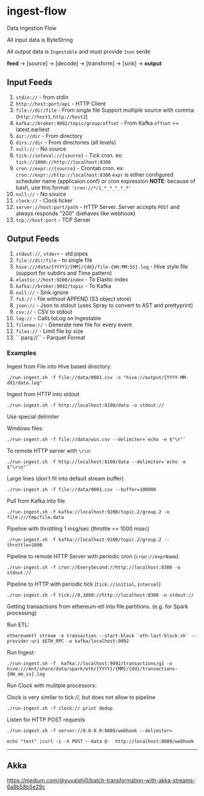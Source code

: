 # ingest-flow

Data Ingestion Flow 

All input data is ByteString

All output data is `Ingestable` and must provide `Json` serde

__feed__ -> [source] -> [decode] -> [transform] -> [sink] -> __output__

## Input Feeds

1. ```stdin://```                               - from stdin
2. ```http://host:port/api```                   - HTTP Client
3. ```file://dir/file```                        - From single file
                                                  Support multiple source with comma: (`http://host1,http://host2`)
4. ```kafka://broker:9092/topic/group/offset``` - From Kafka `offset` == latest,earliest
5. ```dir://dir```                              - From directory 
6. ```dirs://dir```                             - From directories (all levels)
7. ```null://```                                - No source
8. ```tick://inteval://{source}```              - Tick cron. ex: `tick://1000://http://localhost:8300`
8. ```cron://expr://{source}```                 - Crontab cron. ex: `cron://expr://http://localhost:8300`
                                                  `expr` is either configured scheduler name (applicaion.conf) or cron expression
                                                  __NOTE__: because of bash, use this format: `'cron://*/1_*_*_*_*_?'`
9. ```null://```                                - No source
10. ```clock://```                              - Clock ticker
11. ```server://host:port/path```               - HTTP Server. Server accepts `POST` and always responds "200" (behaves like webhook)
12. ```tcp://host:port```                       - TCP Server

## Output Feeds

1. ```stdout://```, ```stderr```                             - std pipes
2. ```file://dir/file```                                     - to single file
3. ```hive:///data/{YYYY}/{MM}/{dd}/file-{HH:MM:SS}.log```   - Hive style file (support for subdirs and Time pattern)
4. ```elastic://host:9200/index```                           - To Elastic index
5. ```kafka://broker:9092/topic```                           - To Kafka
6. ```null://```                                             - Sink.ignore
7. ```fs3://```                                              - file without APPEND (S3 object store)
8. ```json://```                                             - Json to stdout (uses Spray to convert to AST and prettyprint)
9. ```csv://```                                              - CSV to stdout
10. ```log://```                                             - Calls toLog on Ingestable
11. ```filenew://```                                         - Generate new file for every event
12. ```files://```                                           - Limit file by size
13. ```parq://``                                             - Parquet Format


### Examples

Ingest from File into Hive based directory:

```
./run-ingest.sh -f file://data/0001.csv -o "hive://output/{YYYY-MM-dd}/data.log"
```

Ingest from HTTP into stdout

```
./run-ingest.sh -f http://localhost:8100/data -o stdout://
```

Use special delimiter

Windows files:
```
./run-ingest.sh -f file://data/win.csv --delimiter=`echo -e $"\r"`
```

To remote HTTP server with `\r\n`:
```
./run-ingest.sh -f http://localhost:8100/data --delimiter=`echo -e $"\r\n"`
```

Large lines (don't fit into default stream buffer)

```
./run-ingest.sh -f file://data/0001.csv --buffer=100000
```

Pull from Kafka into file

```
./run-ingest.sh -f kafka://localhost:9200/topic.2/group.2 -o file:///tmp/file.data
```

Pipeline with throttling 1 msg/sec (throttle == 1000 msec)
```
./run-ingest.sh -f kafka://localhost:9200/topic.2/group.2 --throttle=1000
```

Pipeline to remote HTTP Server with periodic cron (`cron://exprName`)
```
./run-ingest.sh -f cron://EverySecond://http://localhost:8300 -o stdout://
```

Pipeline to HTTP with periodic tick (`tick://initial,interval`)

```
./run-ingest.sh -f tick://0,1000://http://localhost:8300 -o stdout://
```


Getting transactions from ethereum-etl into file partitions. (e.g. for Spark processing)

Run ETL:
```
ethereumetl stream -e transaction --start-block `eth-last-block.sh` --provider-uri $ETH_RPC -o kafka/localhost:9092
```

Run Ingest:
```
./run-ingest.sh -f  kafka://localhost:9092/transactions/g1 -o hive:///mnt/share/data/spark/eth/{YYYY}/{MM}/{dd}/transactions-{HH_mm_ss}.log
```

Run Clock with mulitple processors:

Clock is very similar to tick://, but does not allow to pipeline

```
./run-ingest.sh -f clock:// print dedup
```

Listen for HTTP POST requests

```
./run-ingest.sh -f server://0.0.0.0:8080/webhook --delimiter=

echo "test" |curl -i -X POST --data @-  http://localhost:8080/webhook

```

---

## Akka

https://medium.com/@yuvalshi0/batch-transformation-with-akka-streams-6a9b58b5e29c
